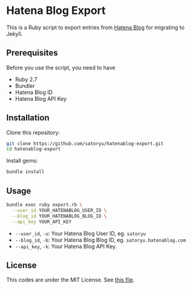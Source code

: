 # Hatena Blog Export

This is a Ruby script to export entries from [Hatena Blog](https://hatenablog.com/) for migrating to Jekyll.

## Prerequisites

Before you use the script, you need to have

- Ruby 2.7
- Bundler
- Hatena Blog ID
- Hatena Blog API Key

## Installation

Clone this repository:

```sh
git clone https://github.com/satoryu/hatenablog-export.git
cd hatenablog-export
```

Install gems:

```sh
bundle install
```

## Usage

```sh
bundle exec ruby export.rb \
  --user_id YOUR_HATENABLOG_USER_ID \
  --blog_id YOUR_HATENABLOG_BLOG_ID \
  --api_key YOUR_API_KEY
```

- `--user_id`, `-u`: Your Hatena Blog User ID, eg. `satoryu`
- `--blog_id`, `-b`: Your Hatena Blog Blog ID, eg. `satoryu.hatenablog.com`
- `--api_key`, `-k`: Your Hatena Blog API Key.

## License

This codes are under the MIT License.
See [this file](https://github.com/satoryu/hatenablog-export/blob/master/LICENSE).
